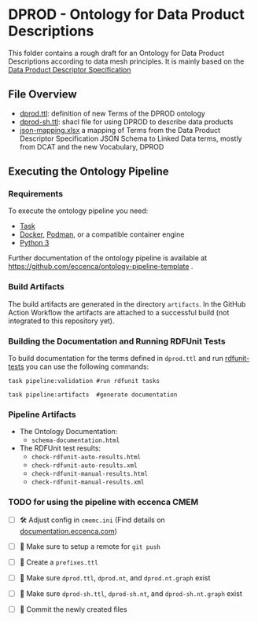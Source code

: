 # DPROD - Ontology for Data Product Descriptions

This folder contains a rough draft for an Ontology for Data Product Descriptions according to data mesh principles. It is mainly based on the [Data Product Descriptor Specification](https://dpds.opendatamesh.org/resources/specifications/1.0.0-DRAFT/)

## File Overview

- [dprod.ttl](dprod.ttl): definition of new Terms of the DPROD ontology
- [dprod-sh.ttl](dprod-sh.ttl): shacl file for using DPROD to describe data products
- [json-mapping.xlsx](json-mapping.xlsx) a mapping of Terms from the Data Product Descriptor Specification JSON Schema to Linked Data terms, mostly from DCAT and the new Vocabulary, DPROD

## Executing the Ontology Pipeline

### Requirements

To execute the ontology pipeline you need:
- [Task](https://taskfile.dev/)
- [Docker](https://www.docker.com/), [Podman](https://podman.io/), or a compatible container engine
- [Python 3](https://www.python.org/)

Further documentation of the ontology pipeline is available at https://github.com/eccenca/ontology-pipeline-template .

### Build Artifacts

The build artifacts are generated in the directory `artifacts`. In the GitHub Action Workflow the artifacts are attached to a successful build (not integrated to this repository yet).

### Building the Documentation and Running RDFUnit Tests

To build documentation for the terms defined in `dprod.ttl` and run [rdfunit-tests](https://github.com/AKSW/RDFUnit) you can use the following commands:

```
task pipeline:validation #run rdfunit tasks

task pipeline:artifacts  #generate documentation
```

### Pipeline Artifacts
- The Ontology Documentation:
  - `schema-documentation.html`
- The RDFUnit test results:
  - `check-rdfunit-auto-results.html`
  - `check-rdfunit-auto-results.xml`
  - `check-rdfunit-manual-results.html`
  - `check-rdfunit-manual-results.xml`
 
### TODO for using the pipeline with eccenca CMEM

- [ ] 🛠️ Adjust config in `cmemc.ini` (Find details on [documentation.eccenca.com](https://documentation.eccenca.com/latest/automate/cmemc-command-line-interface/configuration/file-based-configuration/))
- [ ] 📡 Make sure to setup a remote for `git push`
- [ ] 🔗 Create a `prefixes.ttl`
- [ ] 📑 Make sure `dprod.ttl`, `dprod.nt`, and `dprod.nt.graph` exist
- [ ] 📝 Make sure `dprod-sh.ttl`, `dprod-sh.nt`, and `dprod-sh.nt.graph` exist
- [ ] 💾 Commit the newly created files


